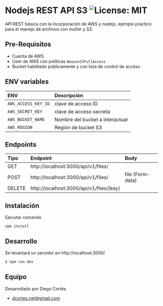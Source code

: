 # Nodejs REST API S3 ![License: MIT](https://img.shields.io/badge/License-MIT-yellow.svg)

API REST básica con la incorporación de AWS y nodejs, ejemplo práctico para el manejo de archivos con multer y S3.

## Pre-Requisitos

- Cuenta de AWS
- User de AWS con políticas `AmazonS3FullAccess`
- Bucket habilitado públicamente y con lista de control de acceso

## ENV variables

| ENV                 | Descripción                     |
| :------------------ | :------------------------------ |
| `AWS_ACCESS_KEY_ID` | clave de acceso ID              |
| `AWS_SECRET_KEY`    | clave de acceso secreta         |
| `AWS_BUCKET_NAME`   | Nombre del bucket a interactuar |
| `AWS_REGION`        | Región de bucket S3             |

## Endpoints

| Tipo   | Endpoint                                 | Body   |
| :----- | :--------------------------------------- | :----- |
| GET    | http://localhost:3000/api/v1/files/      |        |
| POST   | http://localhost:3000/api/v1/files/      | file (Form-data)     |
| DELETE | http://localhost:3000/api/v1/files/{key} |        |

## Instalación

Ejecutar comando

```
npm install
```

## Desarrollo

Se levantará un servidor en http://localhost:3000/

```bash
$ npm run dev
```

## Equipo

Desarrollado por Diego Cortés

- dcortes.net@gmail.com
